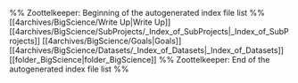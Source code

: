 %% Zoottelkeeper: Beginning of the autogenerated index file list  %%
 [[4archives/BigScience/Write Up|Write Up]]
 [[4archives/BigScience/SubProjects/_Index_of_SubProjects|_Index_of_SubProjects]]
 [[4archives/BigScience/Goals|Goals]]
 [[4archives/BigScience/Datasets/_Index_of_Datasets|_Index_of_Datasets]]
 [[folder_BigScience|folder_BigScience]]
%% Zoottelkeeper: End of the autogenerated index file list  %%
